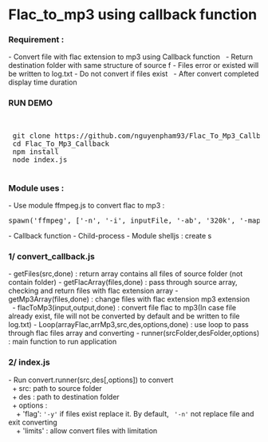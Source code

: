 # Flac_to_mp3 using callback function
 <h3>Requirement :</h3>
 - Convert file with flac extension to mp3 using Callback function  
 - Return destination folder with same structure of source f
 - Files error or existed will be written to log.txt
 - Do not convert if files exist  
 - After convert completed display time duration
 <h3>RUN DEMO</h3></br>
 <pre>
 git clone https://github.com/nguyenpham93/Flac_To_Mp3_Callback.git
 cd Flac_To_Mp3_Callback
 npm install
 node index.js
 </pre>
 <h3>Module uses :</h3>
 - Use module ffmpeg.js to convert flac to mp3  : 
 <pre>spawn('ffmpeg', ['-n', '-i', inputFile, '-ab', '320k', '-map_metadata', '0', '-id3v2_version', '3', outputFile]);</pre>
 - Callback function  
 - Child-process 
 - Module shelljs : create s 
 <h3>1/ convert_callback.js</h3>
 - getFiles(src,done) : return array contains all files of source folder (not contain folder)
 - getFlacArray(files,done) : pass through source array, checking and return files with flac extension array
 - getMp3Array(files,done) : change files with flac extension mp3 extension       
 - flacToMp3(input,output,done) : convert file flac to mp3(In case file already exist, file will not be converted by default and be written to file log.txt)
 - Loop(arrayFlac,arrMp3,src,des,options,done) : use loop to pass through flac files array and converting
 - runner(srcFolder,desFolder,options) : main function to run application
 </br>
 
 <h3>2/ index.js</h3>
 - Run convert.runner(src,des[,options]) to convert<br/>
   + src: <String> path to source folder<br/>
   + des : <String> path to destination folder<br/>
   + options : <Object> <br/>
     + 'flag': <code>'-y'</code>  if files exist replace it. By default, <code> '-n'</code> not replace file and exit converting<br/>
     + 'limits' : allow convert files with limitation
